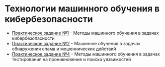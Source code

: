 # Технологии машинного обучения в кибербезопасности

- [Практическое задание №1](./prz1/) - Методы машинного обучения в задачах кибербезопасности
- [Практическое задание №2](./prz2/) - Машинное обучения в задачах обнаружения спама и мошеннических действий
- [Практическое задание №4](./prz4/) - Методы машинного обучения в задачах тестирования на проникновение и поиска уязвимостей